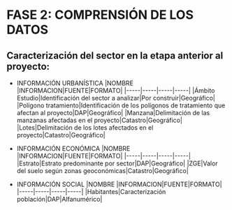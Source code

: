 
# FASE 2: COMPRENSIÓN DE LOS DATOS
## Caracterización del sector en la etapa anterior al proyecto:

* INFORMACIÓN URBANÍSTICA
|NOMBRE |INFORMACION|FUENTE|FORMATO|
|-----|-----|-----|-----|
|Ámbito Estudio|Identificación del sector a analizar|Por construir|Geográfico|
|Polígono tratamiento|Identificación de los polígonos de tratamiento que afectan al proyecto|DAP|Geográfico|
|Manzana|Delimitación de las manzanas afectadas en el proyecto|Catastro|Geográfico|
|Lotes|Delimitación de los lotes afectados en el proyecto|Catastro|Geográfico|

* INFORMACIÓN ECONÓMICA
|NOMBRE |INFORMACION|FUENTE|FORMATO|
|-----|-----|-----|-----|
|Estrato|Estrato predominante por sector|DAP|Geográfico|
|ZGE|Valor del suelo según zonas geoconómicas|Catastro|Geográfico|

* INFORMACIÓN SOCIAL
|NOMBRE |INFORMACION|FUENTE|FORMATO|
|-----|-----|-----|-----|
|Habitantes|Caracterización población|DAP|Alfanumérico|
